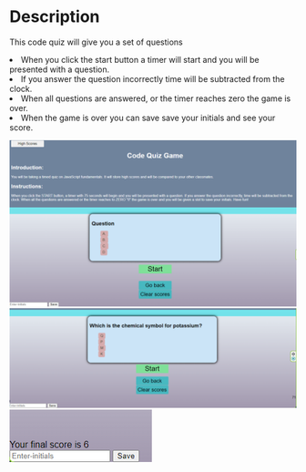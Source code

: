 <h1> Description</h1>
<p>This code quiz will give you a set of questions  </p>
<li>When you click the start button a timer will start and you will be presented with a question.</li>
<li>If you answer the question incorrectly time will be subtracted from the clock. </li>
<li> When all questions are answered, or the timer reaches zero the game is over.</li>
<li> When the game is over you can save save your initials and see your score. </li>

![image](./images/starting-page.png) 
![image](./images/first%20questiong%20with%20timer%20started.png) 
![image](./images/final-score-option-to-save-initials.png) 
